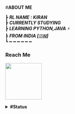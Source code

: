 #<b>**ABOUT ME** </b>


┣ ***RL NAME : KIRAN***                                                                                        
┣  ***CURRENTLY STUDYING***                               
┣  ***LEARNING PYTHON,JAVA*** ⚡️                            
┣ ***FROM INDIA [🇮🇳]***                                                                       
┗ ━ ━ ━ ━ ━ ━ 


### Reach Me

 <a href="https://t.me/KP51107"><img src="https://telegra.ph/file/6098047142dec2b0cba9b.jpg" width="114"></a></p> 
<details> <summary> <b> #Status </b> </summary>
 
#### + _Vampire's Github Stats_
 
[![Vampire's GitHub stats](https://github-readme-stats.vercel.app/api?username=TG-V4MP1R3&theme=dracula&show_icons=true&hide_border=true&include_all_commits=true&hide_rank=false&line_height=25&hide_title=true)](https://github.com/TG-V4MP1R3/github-readme-stats)
 
 </details>
